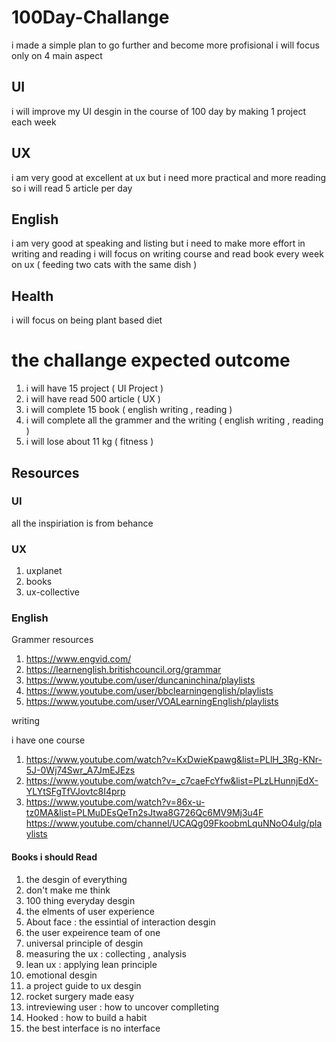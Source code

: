 # 100Day-Challange

  i made a simple plan to go further and become more profisional 
  i will focus only on 4 main aspect 

## UI

  i will improve my UI desgin in the course of 100 day 
by making 1 project each week 

## UX 

  i am very good at excellent at ux but i need more practical and more reading 
so i will read 5 article per day 

## English

  i am very good at speaking and listing 
but i need to make more effort in writing and reading 
i will focus on writing course and read book every week on ux ( feeding two cats with the same dish )

## Health

  i will focus on being plant based diet 

# the challange expected outcome 

1. i will have 15 project ( UI Project )
2. i will have read 500 article ( UX )
3. i will complete 15 book ( english writing , reading ) 
4. i will complete all the grammer and the writing ( english writing , reading ) 
5. i will lose about 11 kg ( fitness ) 

## Resources 

### UI 
  all the inspiriation is from behance 
 
### UX 

1. uxplanet 
2. books 
3. ux-collective 

### English 

  Grammer resources 

1.  https://www.engvid.com/
2. https://learnenglish.britishcouncil.org/grammar
3. https://www.youtube.com/user/duncaninchina/playlists
4. https://www.youtube.com/user/bbclearningenglish/playlists
5. https://www.youtube.com/user/VOALearningEnglish/playlists

writing

i have one course 
1. https://www.youtube.com/watch?v=KxDwieKpawg&list=PLlH_3Rg-KNr-5J-0Wj74Swr_A7JmEJEzs
2. https://www.youtube.com/watch?v=_c7caeFcYfw&list=PLzLHunnjEdX-YLYtSFgTfVJovtc8I4prp
3. https://www.youtube.com/watch?v=86x-u-tz0MA&list=PLMuDEsQeTn2sJtwa8G726Qc6MV9Mj3u4F
https://www.youtube.com/channel/UCAQg09FkoobmLquNNoO4ulg/playlists

#### Books i should Read 

1.  the desgin of everything 
2.  don't make me think
3. 100 thing everyday desgin
4. the elments of user experience
5. About face : the essintial of interaction desgin
6. the user expeirence team of one
7. universal principle of desgin
8. measuring the ux : collecting , analysis
9.  lean ux : applying lean principle 
10. emotional desgin 
11. a project guide to ux desgin
12. rocket surgery made easy
13. intreviewing user : how to uncover complleting 
14. Hooked : how to build a habit 
15. the best interface is no interface 

